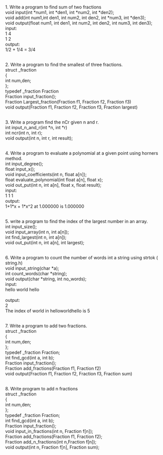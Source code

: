 <br> 1.	Write a program to find sum of two fractions
	<br> void input(int \*num1, int \*den1, int \*num2, int \*den2);
	<br> void add(int num1,int den1, int num2, int den2, int \*num3, int \*den3);
	<br> void output(float num1, int den1, int num2, int den2, int num3, int den3);
	<br> input:
	<br> 1 4
	<br> 1 2
	<br> output:
	<br> 1/2 + 1/4 = 3/4

<br> 2.	Write a program to find the smallest of three fractions.
	<br> struct _fraction 
	<br> {
	<br>    int num,den;
	<br> };
	<br> typedef _fraction Fraction
	<br> Fraction input_fraction();
	<br> Fraction Largest_fraction(Fraction f1, Fraction f2, Fraction f3)
	<br> void output(Fraction f1, Fraction f2, Fraction f3, Fraction largest)


<br> 3.	Write a program find the nCr given n and r. 
	<br> int input_n_and_r(int \*n, int \*r)
	<br> int ncr(int n, int r);
	<br> void output(int n, int r, int result);

<br> 4. Write a program to evaluate a polynomial at a given point using horners method.
	<br> int input_degree();
	<br> float input_x();
	<br> void input_coefficients(int n, float a[n]);
	<br> float evaluate_polynomial(int float a[n], float x);
	<br> void out_put(int n, int a[n], float x, float result);
	<br> input:
	<br> 1 1 1
	<br> output:
	<br> 1+1\*x + 1\*x^2 at 1.000000 is 1.000000

	
<br> 5. write a program to find the index of the largest number in an array.
	<br> int input_size();
	<br> void input_array(int n, int a[n]);
	<br> int find_largest(int n, int a[n]);
	<br> void out_put(int n, int a[n], int largest);


<br> 6. Write a program to count the number of words int a string using strtok ( string.h)
	<br> void input_string(char *a);
	<br> int count_words(char \*string);
	<br> void output(char \*string, int no_words);
	<br> input:
	<br> hello world hello
	<br> 
	<br> output:
	<br> 2
	<br> The index of world in helloworldhello is 5
	
<br> 7. Write a program to add two fractions.
	<br> struct _fraction 
	<br> {
	<br>    int num,den;
	<br> };
	<br> typedef _fraction Fraction;
	<br> int find_gcd(int a, int b);
	<br> Fraction input_fraction();
	<br> Fraction add_fractions(Fraction f1, Fraction f2)
	<br> void output(Fraction f1, Fraction f2, Fraction f3, Fraction sum)
	
<br> 8. Write program to add n fractions
	<br> struct _fraction 
	<br> {
	<br>    int num,den;
	<br> };
	<br> typedef _fraction Fraction;
	<br> int find_gcd(int a, int b);
	<br> Fraction input_fraction();
	<br> void input_in_fractions(int n, Fraction f[n]);
	<br> Fraction add_fractions(Fraction f1, Fraction f2);
	<br> Fraction add_n_fractions(int n,Fraction f[n]);
	<br> void output(int n, Fraction f[n], Fraction sum);

